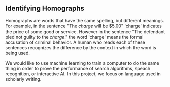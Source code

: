 ## Identifying Homographs

Homographs are words that have the same spelling, but different meanings. For example, in the sentence "The *charge* will be $5.00" 'charge' indicates the price of some good or service. However in the sentence "The defendant pled not guilty to the *charge*." the word 'charge' means the formal accusation of criminal behavior. A human who reads each of these sentences recognizes the difference by the context in which the word is being used. 

We would like to use machine learning to train a computer to do the same thing in order to prove the performance of search algorithms, speach recognition, or interactive AI. In this project, we focus on language used in scholarly writing.